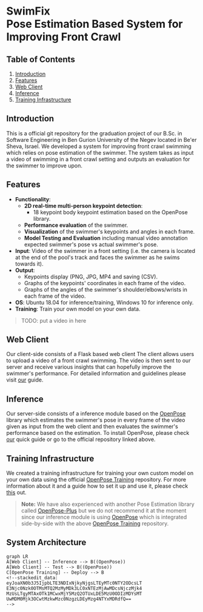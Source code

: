 
# SwimFix<br>Pose Estimation Based System for Improving Front Crawl 
## Table of Contents
1. [Introduction](#web-interface)
2. [Features](#features)
3. [Web Client](#web-client)
4. [Inference](#inference)
5. [Training Infrastructure](#training-infrastructure)

## Introduction
This is a official git repository for the graduation project of our B<span>.Sc. in Software Engineering in Ben Gurion University of the Negev located in Be'er Sheva, Israel.
We developed a system for improving front crawl swimming which relies on pose estimation of the swimmer.
The system takes as input a video of swimming in a front crawl setting and outputs an evaluation for the swimmer to improve upon.

## Features
- **Functionality**:
    - **2D real-time multi-person keypoint detection**:
        - 18 keypoint body keypoint estimation based on the OpenPose library.
    - **Performance evaluation** of the swimmer.
    - **Visualization** of the swimmer's keypoints and angles in each frame.
    - **Model Testing and Evaluation** including manual video annotation expected swimmer's pose vs actual swimmer's pose.
- **Input**: Video of the swimmer in a front setting (i.e. the camera is located at the end of the pool's track and faces the swimmer as he swims towards it).
- **Output**:
	- Keypoints display (PNG, JPG, MP4 and saving (CSV).
	- Graphs of the keypoints' coordinates in each frame of the video.
	- Graphs of the angles of the swimmer's shoulder/elbows/wrists in each frame of the video.
- **OS**: Ubuntu 18.04 for inference/training, Windows 10 for inference only.
- **Training**:  Train your own model on your own data.
 
>TODO: put a video in here
    
## Web Client
Our client-side consists of a Flask based web client
The client allows users to upload a video of a front crawl swimming. The video is then sent to our server and receive various insights that can hopefully improve the swimmer's performance.
For detailed information and guidelines please visit [our](https://github.com/roeegro/SwimFix/blob/master/client/README.md) guide.
## Inference
Our server-side consists of a inference module based on the [OpenPose](https://github.com/CMU-Perceptual-Computing-Lab/openpose) library which estimates the swimmer's pose in every frame of the video given as input from the web client and then evaluates the swimmer's performance based on the estimation.
To install OpenPose, please check [our](https://github.com/roeegro/SwimmingProject/blob/master/server/OpenPoseSetupGuide.md) quick guide or go to the official repository linked above.
## Training Infrastructure
We created a training infrastructure for training your own custom model on your own data using the official  [OpenPose Training](https://github.com/CMU-Perceptual-Computing-Lab/openpose_train) repository.
For more information about it and a guide how to set it up and use it, please check [this](https://github.com/roeegro/SwimmingProject/blob/master/training/OpenPose%20Train%20Setup%20Guide.md) out.

> **Note:** We have also experienced with another Pose Estimation library called [OpenPose-Plus](https://github.com/tensorlayer/openpose-plus) but we do not recommend it at the moment since our inference module is using [OpenPose](https://github.com/CMU-Perceptual-Computing-Lab/openpose) which is integrated side-by-side with the above  [OpenPose Training](https://github.com/CMU-Perceptual-Computing-Lab/openpose_train) repository.
## System Architecture
```mermaid
graph LR
A[Web Client] -- Inference --> B((OpenPose))
A[Web Client] -- Test --> B((OpenPose))
C[OpenPose Training] -- Deploy --> B
<!--stackedit_data:
eyJoaXN0b3J5IjpbLTE3NDIxNjkyNjgsLTEyMTc0NTY2ODcsLT
E3Njc0Nzk0OTMsMTQ2MzMyMDk3LC0xNTEzMjAwMDcsNjczMjk4
MzUsLTgyMTAxOTk1MCwxMjY5MzQ2OTUxLDE5MzU0ODIzMDYsMT
UwMDM0Mjk3OCwtMzkwMzc0NzgzLDEyMzg4NTYxMDRdfQ==
-->